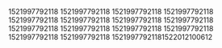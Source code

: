 1521997792118
1521997792118
1521997792118
1521997792118
1521997792118
1521997792118
1521997792118
1521997792118
1521997792118
1521997792118
1521997792118
1521997792118
1521997792118
1521997792118
15219977921181522012100612